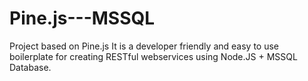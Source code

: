 Pine.js---MSSQL
===============

Project based on Pine.js It is a developer friendly and easy to use boilerplate for creating RESTful webservices using Node.JS + MSSQL Database.
